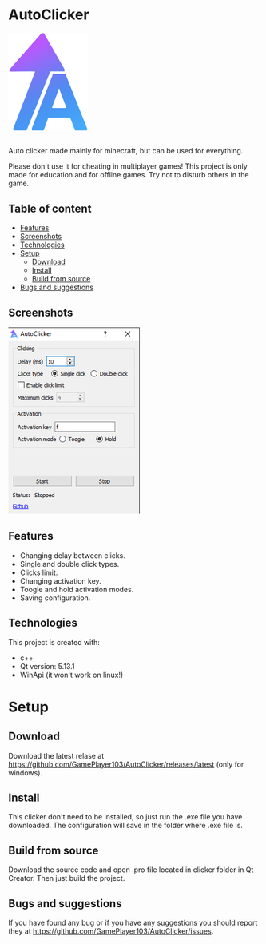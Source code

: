 # AutoClicker
![AutoClicker logo](logo/logo.png)
##
Auto clicker made mainly for minecraft, but can be used for everything.

Please don't use it for cheating in multiplayer games! This project is only made for education and for offline games. Try not to disturb others in the game.

## Table of content
* [Features](#features)
* [Screenshots](#screenshots)
* [Technologies](#technologies)
* [Setup](#setup)
  * [Download](#download)
  * [Install](#install)
  * [Build from source](#build-from-source)
* [Bugs and suggestions](#bugs-and-suggestions)

## Screenshots
![AutoClicker window](images/screenshot_1.png)

## Features
* Changing delay between clicks.
* Single and double click types.
* Clicks limit.
* Changing activation key.
* Toogle and hold activation modes.
* Saving configuration.

## Technologies
This project is created with:
* c++
* Qt version: 5.13.1
* WinApi (it won't work on linux!)

# Setup

## Download
Download the latest relase at https://github.com/GamePlayer103/AutoClicker/releases/latest (only for windows).

## Install
This clicker don't need to be installed, so just run the .exe file you have downloaded. The configuration will save in the folder where .exe file is.

## Build from source

Download the source code and open .pro file located in clicker folder in Qt Creator. Then just build the project.

## Bugs and suggestions
If you have found any bug or if you have any suggestions you should report they at https://github.com/GamePlayer103/AutoClicker/issues.